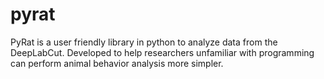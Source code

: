# pyrat
PyRat is a user friendly library in python to analyze data from the DeepLabCut. Developed to help researchers unfamiliar with programming can perform animal behavior analysis more simpler.
